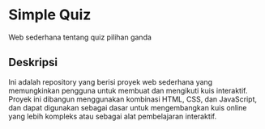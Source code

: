 # Simple Quiz

Web sederhana tentang quiz pilihan ganda

## Deskripsi

Ini adalah repository yang berisi proyek web sederhana yang memungkinkan pengguna untuk membuat dan mengikuti kuis interaktif. Proyek ini dibangun menggunakan kombinasi HTML, CSS, dan JavaScript, dan dapat digunakan sebagai dasar untuk mengembangkan kuis online yang lebih kompleks atau sebagai alat pembelajaran interaktif.